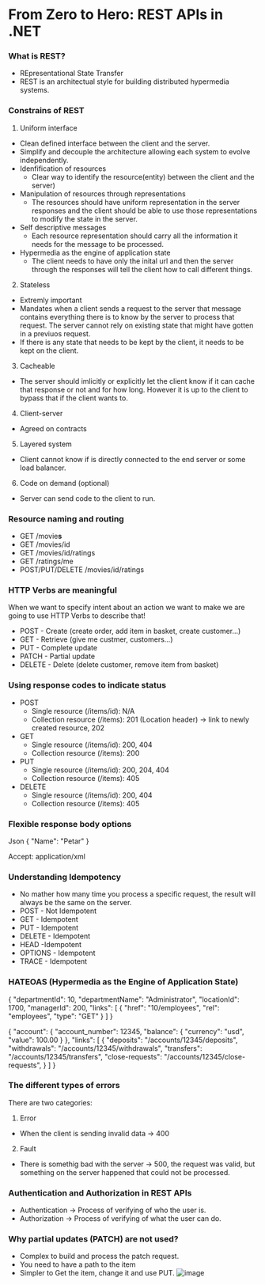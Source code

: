 # From Zero to Hero: REST APIs in .NET

### What is REST?
- REpresentational State Transfer
- REST is an architectual style for building distributed hypermedia systems.

### Constrains of REST
1. Uniform interface
 - Clean defined interface between the client and the server.
 - Simplify and decouple the architecture allowing each system to evolve independently.
 - Idenfification of resources
     - Clear way to identify the resource(entity) between the client and the server)
 - Manipulation of resources through representations
     - The resources should have uniform representation in the server responses and the client should be able to use those representations to modify the state in the server.
 - Self descriptive messages
     - Each resource representation should carry all the information it needs for the message to be processed.
 - Hypermedia as the engine of application state
     - The client needs to have only the inital url and then the server through the responses will tell the client how to call different things.
2. Stateless
 - Extremly important
 - Mandates when a client sends a request to the server that message contains everything there is to know by the server to process that request. The server cannot rely on existing state that might have gotten in a previuos request.
 - If there is any state that needs to be kept by the client, it needs to be kept on the client.
3. Cacheable
 - The server should imlicitly or explicitly let the client know if it can cache that response or not and for how long. However it is up to the client to bypass that if the client wants to.
4. Client-server
 - Agreed on contracts
5. Layered system
 - Client cannot know if is directly connected to the end server or some load balancer.
6. Code on demand (optional)
 - Server can send code to the client to run.

### Resource naming and routing
- GET /movie**s**
- GET /movies/id
- GET /movies/id/ratings
- GET /ratings/me
- POST/PUT/DELETE /movies/id/ratings

### HTTP Verbs are meaningful
When we want to specify intent about an action we want to make we are going to use HTTP Verbs to describe that!
- POST - Create (create order, add item in basket, create customer...) 
- GET - Retrieve (give me custmer, customers...)
- PUT - Complete update
- PATCH - Partial update
- DELETE - Delete (delete customer, remove item from basket)

### Using response codes to indicate status
- POST
   - Single resource (/items/id): N/A
   - Collection resource (/items): 201 (Location header) -> link to newly created resource, 202
- GET
   - Single resource (/items/id): 200, 404
   - Collection resource (/items): 200
- PUT
   - Single resource (/items/id): 200, 204, 404
   - Collection resource (/items): 405
- DELETE
   - Single resource (/items/id): 200, 404
   - Collection resource (/items): 405

### Flexible response body options
Json
{
  "Name": "Petar"
}

Accept: application/xml
<xml>

### Understanding Idempotency
- No mather how many time you process a specific request, the result will always be the same on the server.
- POST - Not Idempotent
- GET - Idempotent
- PUT - Idempotent
- DELETE - Idempotent
- HEAD -Idempotent
- OPTIONS - Idempotent
- TRACE - Idempotent

### HATEOAS (Hypermedia as the Engine of Application State)
{
  "departmentId": 10,
  "departmentName": "Administrator",
  "locationId": 1700,
  "managerId": 200,
  "links": [
    {
      "href": "10/employees",
      "rel": "employees",
      "type": "GET"
    }
  ]
}

{
  "account": {
    "account_number": 12345,
    "balance": {
      "currency": "usd",
      "value": 100.00
    }
  },
  "links": [
    {
      "deposits": "/accounts/12345/deposits",
      "withdrawals": "/accounts/12345/withdrawals",
      "transfers": "/accounts/12345/transfers",
      "close-requests": "/accounts/12345/close-requests",
    }
  ]
}

### The different types of errors
There are two categories: 
1. Error
- When the client is sending invalid data -> 400
2. Fault
- There is somethig bad with the server -> 500, the request was valid, but something on the server happened that could not be processed.

### Authentication and Authorization in REST APIs
- Authentication -> Process of verifying of who the user is.
- Authorization -> Process of verifying of what the user can do.

### Why partial updates (PATCH) are not used?
- Complex to build and process the patch request.
- You need to have a path to the item
- Simpler to Get the item, change it and use PUT.
![image](https://github.com/p-stojkovski/movies-api/assets/3589356/b947f9de-f1b2-4a47-b8db-e5de74a19b79)

